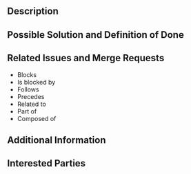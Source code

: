 <!---
Provide a general summary of the requested feature in the Title above.
-->

<!---
Note that anything between these delimiters is a comment that will not appear in the issue description once created. Click on the Preview tab to see what everything will look like when you submit.
-->

<!---
Feel free to delete anything from this template that is not applicable to the issue, that you are submitting.
-->

<!---
Assignees: If you know anyone who should likely tackle this issue, select them from the Assignees drop-down on the right.
-->

<!---
Labels: Choose an appropriate label to indicate the type of issue.
-->

## Description
<!---
Tell us about
- your expectations for future code behavior or features,
- the current behavior: What's good? What needs to be changed, added, or improved?
- the motivation and context: What are you trying to accomplish? Why do we need to address this?

Providing all this information helps all of us to come up with a solution that is most useful in the real world.
-->


## Possible Solution and Definition of Done
<!---
Tell us what needs to happen and outline a possible solution. If possible, provide a step-by-step task list along the lines of:
- [ ] First do this.
- [ ] Then do that.
- [ ] Also this other thing.
-->

## Related Issues and Merge Requests
<!---
If applicable, let everybody know how this is related to any other open issues:
-->
* Blocks
* Is blocked by
* Follows
* Precedes
* Related to
* Part of
* Composed of

## Additional Information
<!---
Anything else that might be helpful to know in addressing this issue.
-->

## Interested Parties
<!---
If there's anyone, who you think should be looped in on this issue, feel free to @mention them here.
-->

